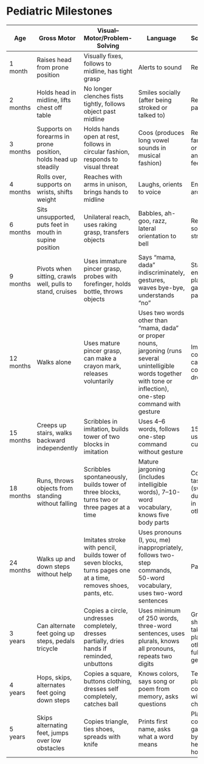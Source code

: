 # Pediatric Milestones

| Age        | Gross Motor                                                     | Visual–Motor/Problem-Solving                                                                                      | Language                                                                                                                                                               | Social/Adaptive                                                                             |
|----------- |---------------------------------------------------------------- |------------------------------------------------------------------------------------------------------------------ |----------------------------------------------------------------------------------------------------------------------------------------------------------------------- |-------------------------------------------------------------------------------------------- |
| 1 month    | Raises head from prone position                                 | Visually fixes, follows to midline, has tight grasp                                                               | Alerts to sound                                                                                                                                                        | Regards face                                                                                |
| 2 months   | Holds head in midline, lifts chest off table                    | No longer clenches fists tightly, follows object past midline                                                     | Smiles socially (after being stroked or talked to)                                                                                                                     | Recognizes parent                                                                           |
| 3 months   | Supports on forearms in prone position, holds head up steadily  | Holds hands open at rest, follows in circular fashion, responds to visual threat                                  | Coos (produces long vowel sounds in musical fashion)                                                                                                                   | Reaches for familiar people or objects, anticipates feeding                                 |
| 4 months   | Rolls over, supports on wrists, shifts weight                   | Reaches with arms in unison, brings hands to midline                                                              | Laughs, orients to voice                                                                                                                                               | Enjoys looking around                                                                       |
| 6 months   | Sits unsupported, puts feet in mouth in supine position         | Unilateral reach, uses raking grasp, transfers objects                                                            | Babbles, ah-goo, razz, lateral orientation to bell                                                                                                                     | Recognizes that someone is a stranger                                                       |
| 9 months   | Pivots when sitting, crawls well, pulls to stand, cruises       | Uses immature pincer grasp, probes with forefinger, holds bottle, throws objects                                  | Says “mama, dada” indiscriminately, gestures, waves bye-bye, understands “no”                                                                                          | Starts exploring environment, plays gesture games (e.g., pat-a-cake)                        |
| 12 months  | Walks alone                                                     | Uses mature pincer grasp, can make a crayon mark, releases voluntarily                                            | Uses two words other than “mama, dada” or proper nouns, jargoning (runs several unintelligible words together with tone or inflection), one-step command with gesture  | Imitates actions, comes when called, cooperates with dressing                               |
| 15 months  | Creeps up stairs, walks backward independently                  | Scribbles in imitation, builds tower of two blocks in imitation                                                   | Uses 4–6 words, follows one-step command without gesture                                                                                                               | 15–18 months: uses spoon and cup                                                            |
| 18 months  | Runs, throws objects from standing without falling              | Scribbles spontaneously, builds tower of three blocks, turns two or three pages at a time                         | Mature jargoning (includes intelligible words), 7–10-word vocabulary, knows five body parts                                                                            | Copies parent in tasks (sweeping, dusting), plays in company of other children              |
| 24 months  | Walks up and down steps without help                            | Imitates stroke with pencil, builds tower of seven blocks, turns pages one at a time, removes shoes, pants, etc.  | Uses pronouns (I, you, me) inappropriately, follows two-step commands, 50-word vocabulary, uses two-word sentences                                                     | Parallel play                                                                               |
| 3 years    | Can alternate feet going up steps, pedals tricycle              | Copies a circle, undresses completely, dresses partially, dries hands if reminded, unbuttons                      | Uses minimum of 250 words, three-word sentences, uses plurals, knows all pronouns, repeats two digits                                                                  | Group play, shares toys, takes turns, plays well with others, knows full name, age, gender  |
| 4 years    | Hops, skips, alternates feet going down steps                   | Copies a square, buttons clothing, dresses self completely, catches ball                                          | Knows colors, says song or poem from memory, asks questions                                                                                                            | Tells “tall tales,” plays cooperatively with a group of children                            |
| 5 years    | Skips alternating feet, jumps over low obstacles                | Copies triangle, ties shoes, spreads with knife                                                                   | Prints first name, asks what a word means                                                                                                                              | Plays competitive games, abides by rules, likes to help in household tasks                  |

